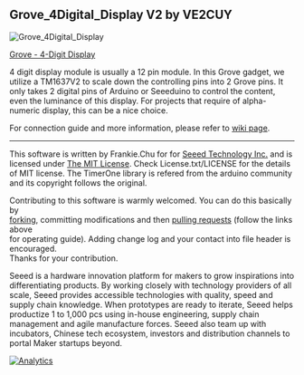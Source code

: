 Grove_4Digital_Display V2 by VE2CUY
--------------------------------

![Grove_4Digital_Display](https://statics3.seeedstudio.com/images/product/4-Digital%20Display.jpg)

[Grove - 4-Digit Display](https://www.seeedstudio.com/Grove-4-Digit-Display-p-1198.html)

4 digit display module is usually a 12 pin module. In this Grove gadget, we utilize a TM1637V2 to scale down the controlling pins into 2 Grove pins. It only takes 2 digital pins of Arduino or Seeeduino to control the content, even the luminance of this display. For projects that require of alpha-numeric display, this can be a nice choice.


For connection guide and more information, please refer to [wiki page](http://wiki.seeedstudio.com/Grove-4-Digit_Display/).

    
----

This software is written by Frankie.Chu for for [Seeed Technology Inc.](http://www.seeed.cc) and is licensed under [The MIT License](http://opensource.org/licenses/mit-license.php). Check License.txt/LICENSE for the details of MIT license. The TimerOne library is refered from the arduino community and its copyright follows the original.

Contributing to this software is warmly welcomed. You can do this basically by<br>
[forking](https://help.github.com/articles/fork-a-repo), committing modifications and then [pulling requests](https://help.github.com/articles/using-pull-requests) (follow the links above<br>
for operating guide). Adding change log and your contact into file header is encouraged.<br>
Thanks for your contribution.

Seeed is a hardware innovation platform for makers to grow inspirations into differentiating products. By working closely with technology providers of all scale, Seeed provides accessible technologies with quality, speed and supply chain knowledge. When prototypes are ready to iterate, Seeed helps productize 1 to 1,000 pcs using in-house engineering, supply chain management and agile manufacture forces. Seeed also team up with incubators, Chinese tech ecosystem, investors and distribution channels to portal Maker startups beyond.




[![Analytics](https://ga-beacon.appspot.com/UA-46589105-3/Grove_4Digital_Display)](https://github.com/igrigorik/ga-beacon)
